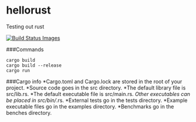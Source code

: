 # hellorust
Testing out rust

<a href="https://travis-ci.org/seppaleinen/hellorust">
        <img src="https://travis-ci.org/seppaleinen/hellorust.svg" data-bindattr-817="817" title="Build Status Images"/>
</a>


###Commands
```
cargo build
cargo build --release
cargo run
```

###Cargo info
*Cargo.toml and Cargo.lock are stored in the root of your project.
*Source code goes in the src directory.
*The default library file is src/lib.rs.
*The default executable file is src/main.rs.
*Other executables can be placed in src/bin/*.rs.
*External tests go in the tests directory.
*Example executable files go in the examples directory.
*Benchmarks go in the benches directory.

